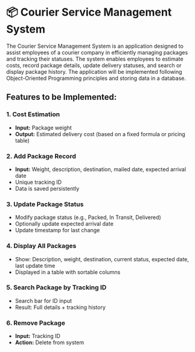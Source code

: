 # 📦 Courier Service Management System

The Courier Service Management System is an application designed to  
assist employees of a courier company in efficiently managing packages  
and tracking their statuses. The system enables employees to estimate  
costs, record package details, update delivery statuses, and search or  
display package history. The application will be implemented following  
Object-Oriented Programming principles and storing data in a database.

## Features to be Implemented:

### 1. Cost Estimation
- **Input:** Package weight  
- **Output:** Estimated delivery cost (based on a fixed formula or pricing  
table)

### 2. Add Package Record
- **Input:** Weight, description, destination, mailed date, expected arrival  
date  
- Unique tracking ID  
- Data is saved persistently

### 3. Update Package Status
- Modify package status (e.g., Packed, In Transit, Delivered)  
- Optionally update expected arrival date  
- Update timestamp for last change

### 4. Display All Packages
- Show: Description, weight, destination, current status, expected date,  
last update time  
- Displayed in a table with sortable columns

### 5. Search Package by Tracking ID
- Search bar for ID input  
- Result: Full details + tracking history

### 6. Remove Package
- **Input:** Tracking ID  
- **Action:** Delete from system
